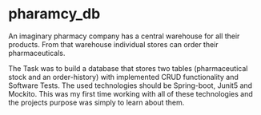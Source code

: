# pharamcy_db


An imaginary pharmacy company has a central warehouse for all their products. From that warehouse individual stores can order their pharmaceuticals. 

The Task was to build a database that stores two tables (pharmaceutical stock and an order-history) with implemented CRUD functionality and Software Tests. 
The used technologies should be Spring-boot, Junit5 and Mockito.
This was my first time working with all of these technologies and the projects purpose was simply to learn about them.
